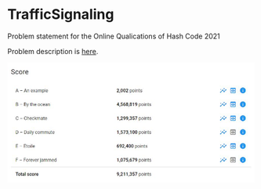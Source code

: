 # TrafficSignaling
Problem statement for the Online Qualications of Hash Code 2021

Problem description is [here](https://github.com/programmistik/TrafficSignaling/blob/master/InputFiles/hashcode_2021_online_qualifications.pdf).

![alt text](https://github.com/programmistik/TrafficSignaling/blob/master/OutputFiles/Score.JPG "Score")
